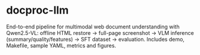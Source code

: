 # docproc-llm
End-to-end pipeline for multimodal web document understanding with Qwen2.5-VL: offline HTML restore → full-page screenshot → VLM inference (summary/quality/features) → SFT dataset → evaluation. Includes demo, Makefile, sample YAML, metrics and figures.
